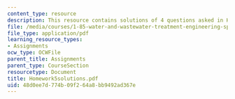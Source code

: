 ```yaml
---
content_type: resource
description: This resource contains solutions of 4 questions asked in Homework 5.
file: /media/courses/1-85-water-and-wastewater-treatment-engineering-spring-2006/48d0ee7d774b09f264a8bb9492ad367e_Homework5solutions.pdf
file_type: application/pdf
learning_resource_types:
- Assignments
ocw_type: OCWFile
parent_title: Assignments
parent_type: CourseSection
resourcetype: Document
title: Homework5solutions.pdf
uid: 48d0ee7d-774b-09f2-64a8-bb9492ad367e
---
```

